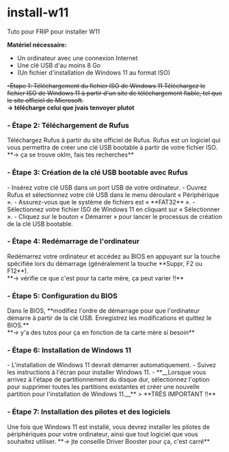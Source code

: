 # install-w11
Tuto pour FRIP pour installer W11

__Matériel nécessaire:__

- Un ordinateur avec une connexion Internet
- Une clé USB d'au moins 8 Go
- (Un fichier d'installation de Windows 11 au format ISO)

~~-Étape 1: Téléchargement du fichier ISO de Windows 11</h3>
Téléchargez le fichier ISO de Windows 11 à partir d'un site de téléchargement fiable, tel que le site officiel de Microsoft.~~<br>
**-> télécharge celui que jvais tenvoyer plutot**<br>

<h3>- Étape 2: Téléchargement de Rufus</h3>
Téléchargez Rufus à partir du site officiel de Rufus. Rufus est un logiciel qui vous permettra de créer une clé USB bootable à partir de votre fichier ISO.<br>
**-> ça se trouve oklm, fais tes recherches**<br>

<h3>- Étape 3: Création de la clé USB bootable avec Rufus</h3>
- Insérez votre clé USB dans un port USB de votre ordinateur. 
- Ouvrez Rufus et sélectionnez votre clé USB dans le menu déroulant « Périphérique ». 
  - Assurez-vous que le système de fichiers est « **FAT32** ». 
- Sélectionnez votre fichier ISO de Windows 11 en cliquant sur « Sélectionner ». 
- Cliquez sur le bouton « Démarrer » pour lancer le processus de création de la clé USB bootable.

<h3>- Étape 4: Redémarrage de l'ordinateur</h3>
Redémarrez votre ordinateur et accédez au BIOS en appuyant sur la touche spécifiée lors du démarrage (généralement la touche **Suppr, F2 ou F12**).<br>
**-> vérifie ce que c'est pour ta carte mère, ça peut varier !!**<br>

<h3>- Étape 5: Configuration du BIOS</h3>
Dans le BIOS, **modifiez l'ordre de démarrage pour que l'ordinateur démarre à partir de la clé USB. Enregistrez les modifications et quittez le BIOS.**<br>
**-> y'a des tutos pour ça en fonction de ta carte mère si besoin** <br>

<h3>- Étape 6: Installation de Windows 11</h3>
- L'installation de Windows 11 devrait démarrer automatiquement. 
- Suivez les instructions à l'écran pour installer Windows 11. 
- **__Lorsque vous arrivez à l'étape de partitionnement du disque dur, sélectionnez l'option pour supprimer toutes les partitions existantes et créer une nouvelle partition pour l'installation de Windows 11.__**
> **TRÈS IMPORTANT !!**

<h3>- Étape 7: Installation des pilotes et des logiciels</h3>
Une fois que Windows 11 est installé, vous devrez installer les pilotes de périphériques pour votre ordinateur, ainsi que tout logiciel que vous souhaitez utiliser.
**-> jte conseille Driver Booster pour ça, c'est carré**
